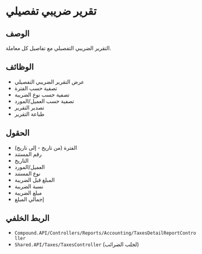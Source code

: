 # تقرير ضريبي تفصيلي

## الوصف
التقرير الضريبي التفصيلي مع تفاصيل كل معاملة.

## الوظائف
- عرض التقرير الضريبي التفصيلي
- تصفية حسب الفترة
- تصفية حسب نوع الضريبة
- تصفية حسب العميل/المورد
- تصدير التقرير
- طباعة التقرير

## الحقول
- الفترة (من تاريخ - إلى تاريخ)
- رقم المستند
- التاريخ
- العميل/المورد
- نوع المستند
- المبلغ قبل الضريبة
- نسبة الضريبة
- مبلغ الضريبة
- إجمالي المبلغ

## الربط الخلفي
- `Compound.API/Controllers/Reports/Accounting/TaxesDetailReportController`
- `Shared.API/Taxes/TaxesController` (لجلب الضرائب)
